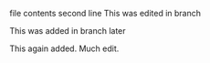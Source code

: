 file contents
second line
This was edited in branch

This was added in branch later


This again added.
Much edit.
